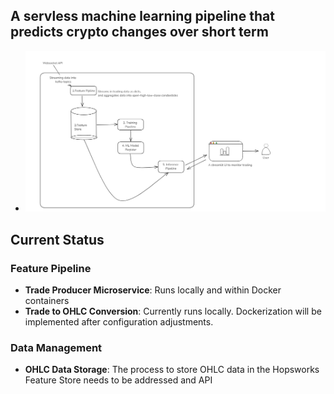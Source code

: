 ## A servless machine learning pipeline that predicts crypto changes over short term
- ![ML Pipeline plan](image.png)

## Current Status

### Feature Pipeline
- **Trade Producer Microservice**: Runs locally and within Docker containers
- **Trade to OHLC Conversion**: Currently runs locally. Dockerization will be implemented after configuration adjustments.

### Data Management
- **OHLC Data Storage**: The process to store OHLC data in the Hopsworks Feature Store needs to be addressed and API 